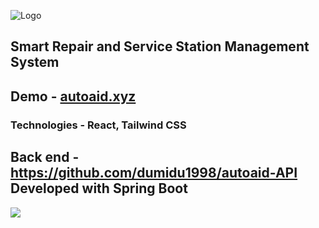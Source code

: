 ![Logo](https://user-images.githubusercontent.com/50117273/134558537-053455fa-cd82-4d98-b8ae-7cea50feefb1.png)


## Smart Repair and Service Station Management System


## Demo - [autoaid.xyz](http://autoaid.xyz)

### Technologies - React, Tailwind CSS 

## Back end - https://github.com/dumidu1998/autoaid-API Developed with Spring Boot

<a href="https://github.com/dumidu1998/autoaid-front/graphs/contributors">
  <img src="https://contrib.rocks/image?repo=dumidu1998/autoaid-front" />
</a>

